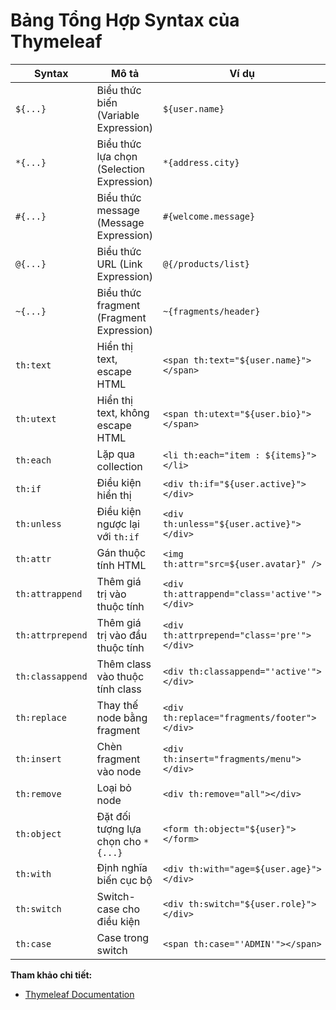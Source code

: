 # Bảng Tổng Hợp Syntax của Thymeleaf

| Syntax           | Mô tả                                     | Ví dụ                                        |
| ---------------- | ----------------------------------------- | -------------------------------------------- |
| `${...}`         | Biểu thức biến (Variable Expression)      | `${user.name}`                               |
| `*{...}`         | Biểu thức lựa chọn (Selection Expression) | `*{address.city}`                            |
| `#{...}`         | Biểu thức message (Message Expression)    | `#{welcome.message}`                         |
| `@{...}`         | Biểu thức URL (Link Expression)           | `@{/products/list}`                          |
| `~{...}`         | Biểu thức fragment (Fragment Expression)  | `~{fragments/header}`                        |
| `th:text`        | Hiển thị text, escape HTML                | `<span th:text="${user.name}"></span>`       |
| `th:utext`       | Hiển thị text, không escape HTML          | `<span th:utext="${user.bio}"></span>`       |
| `th:each`        | Lặp qua collection                        | `<li th:each="item : ${items}"></li>`        |
| `th:if`          | Điều kiện hiển thị                        | `<div th:if="${user.active}"></div>`         |
| `th:unless`      | Điều kiện ngược lại với `th:if`           | `<div th:unless="${user.active}"></div>`     |
| `th:attr`        | Gán thuộc tính HTML                       | `<img th:attr="src=${user.avatar}" />`       |
| `th:attrappend`  | Thêm giá trị vào thuộc tính               | `<div th:attrappend="class='active'"></div>` |
| `th:attrprepend` | Thêm giá trị vào đầu thuộc tính           | `<div th:attrprepend="class='pre'"></div>`   |
| `th:classappend` | Thêm class vào thuộc tính class           | `<div th:classappend="'active'"></div>`      |
| `th:replace`     | Thay thế node bằng fragment               | `<div th:replace="fragments/footer"></div>`  |
| `th:insert`      | Chèn fragment vào node                    | `<div th:insert="fragments/menu"></div>`     |
| `th:remove`      | Loại bỏ node                              | `<div th:remove="all"></div>`                |
| `th:object`      | Đặt đối tượng lựa chọn cho `*{...}`       | `<form th:object="${user}"></form>`          |
| `th:with`        | Định nghĩa biến cục bộ                    | `<div th:with="age=${user.age}"></div>`      |
| `th:switch`      | Switch-case cho điều kiện                 | `<div th:switch="${user.role}"></div>`       |
| `th:case`        | Case trong switch                         | `<span th:case="'ADMIN'"></span>`            |

**Tham khảo chi tiết:**

-   [Thymeleaf Documentation](https://www.thymeleaf.org/doc/tutorials/3.1/usingthymeleaf.html#using-texts)
